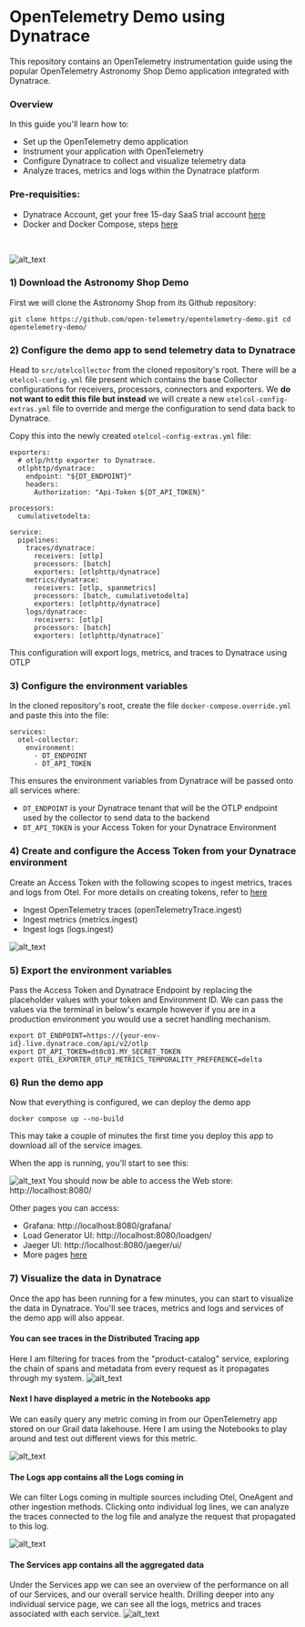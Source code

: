 # OpenTelemetry Demo using Dynatrace

This repository contains an OpenTelemetry instrumentation guide using the popular OpenTelemetry Astronomy Shop Demo application integrated with Dynatrace.

### Overview

In this guide you'll learn how to:
* Set up the OpenTelemetry demo application
* Instrument your application with OpenTelemetry
* Configure Dynatrace to collect and visualize telemetry data
* Analyze traces, metrics and logs within the Dynatrace platform

### Pre-requisities:
- Dynatrace Account, get your free 15-day SaaS trial account [here](https://www.dynatrace.com/signup/)
- Docker and Docker Compose, steps [here](https://opentelemetry.io/docs/demo/docker-deployment/)

<br />

![alt_text](https://github.com/terrypengdt/OpenTelemetry-Demo/blob/main/images/Lab%202%20main%20page.png)

### 1) Download the Astronomy Shop Demo 

First we will clone the Astronomy Shop from its Github repository:

`git clone https://github.com/open-telemetry/opentelemetry-demo.git cd opentelemetry-demo/`


### 2) Configure the demo app to send telemetry data to Dynatrace

Head to `src/otelcollector` from the cloned repository's root. There will be a `otelcol-config.yml` file present which contains the base Collector configurations for receivers, processors, 
connectors and exporters. We **do not want to edit this file but instead** we will create a new `otelcol-config-extras.yml` file to override and merge the configuration to send data back to Dynatrace. 

Copy this into the newly created 
`otelcol-config-extras.yml` file:

```
exporters: 
  # otlp/http exporter to Dynatrace.  
  otlphttp/dynatrace:  
    endpoint: "${DT_ENDPOINT}"  
    headers:  
      Authorization: "Api-Token ${DT_API_TOKEN}"  
 
processors:  
  cumulativetodelta:  
  
service:  
  pipelines:  
    traces/dynatrace:  
      receivers: [otlp]  
      processors: [batch]  
      exporters: [otlphttp/dynatrace]  
    metrics/dynatrace:  
      receivers: [otlp, spanmetrics]  
      processors: [batch, cumulativetodelta]  
      exporters: [otlphttp/dynatrace]  
    logs/dynatrace:  
      receivers: [otlp]  
      processors: [batch]  
      exporters: [otlphttp/dynatrace]`
```
This configuration will export logs, metrics, and traces to Dynatrace using OTLP

### 3) Configure the environment variables

In the cloned repository's root, create the file `docker-compose.override.yml` and paste this into the file:

```
services: 
  otel-collector: 
    environment: 
      - DT_ENDPOINT 
      - DT_API_TOKEN
```

This ensures the environment variables from Dynatrace will be passed onto all services where:

- `DT_ENDPOINT` is your Dynatrace tenant that will be the OTLP endpoint used by the collector to send data to the backend
- `DT_API_TOKEN` is your Access Token for your Dynatrace Environment

### 4) Create and configure the Access Token from your Dynatrace environment

Create an Access Token with the following scopes to ingest metrics, traces and logs from Otel. For more details on creating tokens, refer to [here](https://docs.dynatrace.com/docs/discover-dynatrace/references/dynatrace-api/basics/dynatrace-api-authentication?_gl=1*et5t8r*_gcl_au*MTQ5NjAzOTE3MC4xNzQzMzg2Mzc3*_ga*MTg0MDU4MDY1LjE3MzE1NDQzNjU.*_ga_1MEMV02JXV*MTc0MzM4NjM2NS44MS4xLjE3NDMzOTAzODYuMC4wLjA.)
* Ingest OpenTelemetry traces (openTelemetryTrace.ingest)
* Ingest metrics (metrics.ingest)
* Ingest logs (logs.ingest)

![alt_text](https://github.com/terrypengdt/OpenTelemetry-Demo/blob/main/images/Lab%202%20Otel%20token%20scope.png)

### 5) Export the environment variables 

Pass the Access Token and Dynatrace Endpoint by replacing the placeholder values with your token and Environment ID. We can pass the values via the terminal in below's example however if you are in a production environment you would use a secret handling mechanism.

```
export DT_ENDPOINT=https://{your-env-id}.live.dynatrace.com/api/v2/otlp 
export DT_API_TOKEN=dt0c01.MY_SECRET_TOKEN 
export OTEL_EXPORTER_OTLP_METRICS_TEMPORALITY_PREFERENCE=delta
```

### 6) Run the demo app

Now that everything is configured, we can deploy the demo app

`docker compose up --no-build`

This may take a couple of minutes the first time you deploy this app to download all of the service images.

When the app is running, you'll start to see this:

![alt_text](https://github.com/terrypengdt/OpenTelemetry-Demo/blob/main/images/Lab%202%20compose.png)
You should now be able to access the Web store: http://localhost:8080/

Other pages you can access:
- Grafana: http://localhost:8080/grafana/
- Load Generator UI: http://localhost:8080/loadgen/
- Jaeger UI: http://localhost:8080/jaeger/ui/
- More pages [here](https://opentelemetry.io/docs/demo/docker-deployment/#verify-the-web-store-and-telemetry)

### 7) Visualize the data in Dynatrace

Once the app has been running for a few minutes, you can start to visualize the data in Dynatrace. You'll see traces, metrics and logs and services of the demo app will also appear.

#### You can see traces in the Distributed Tracing app

Here I am filtering for traces from the "product-catalog" service, exploring the chain of spans and metadata from every request as it propagates through my system.
![alt_text](https://github.com/terrypengdt/OpenTelemetry-Demo/blob/main/images/Lab%202%20product%20catalog%20trace.png)

#### Next I have displayed a metric in the Notebooks app

We can easily query any metric coming in from our OpenTelemetry app stored on our Grail data lakehouse. Here I am using the Notebooks to play around and test out different views for this metric.

![alt_text](https://github.com/terrypengdt/OpenTelemetry-Demo/blob/main/images/Lab%202%20Metrics.png)

#### The Logs app contains all the Logs coming in

We can filter Logs coming in multiple sources including Otel, OneAgent and other ingestion methods. Clicking onto individual log lines, we can analyze the traces connected to the log file and analyze the request that propagated to this log.

![alt_text](https://github.com/terrypengdt/OpenTelemetry-Demo/blob/main/images/Lab%202%20Logs.png)

#### The Services app contains all the aggregated data

Under the Services app we can see an overview of the performance on all of our Services, and our overall service health. Drilling deeper into any individual service page, we can see all the logs, metrics and traces associated with each service. 
![alt_text](https://github.com/terrypengdt/OpenTelemetry-Demo/blob/main/images/Lab%202%20Services.png)

